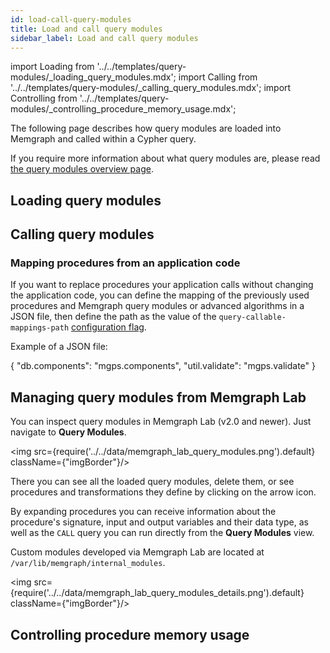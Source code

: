 ```yaml
---
id: load-call-query-modules
title: Load and call query modules
sidebar_label: Load and call query modules
---
```


import Loading from '../../templates/query-modules/_loading_query_modules.mdx';
import Calling from '../../templates/query-modules/_calling_query_modules.mdx';
import Controlling from '../../templates/query-modules/_controlling_procedure_memory_usage.mdx';


The following page describes how query modules are loaded into Memgraph and
called within a Cypher query. 

If you require more information about what query modules are, please
read [the query modules overview page](overview.md).

## Loading query modules

<Loading/>

## Calling query modules

<Calling/>

### Mapping procedures from an application code

If you want to replace procedures your application calls without changing the
application code, you can define the mapping of the previously used procedures
and Memgraph query modules or advanced algorithms in a JSON file, then define
the path as the value of the `query-callable-mappings-path` [configuration
flag](/reference-guide/configuration.md). 

Example of a JSON file:

{
    "db.components": "mgps.components",
    "util.validate": "mgps.validate"
}

## Managing query modules from Memgraph Lab

You can inspect query modules in Memgraph Lab (v2.0 and newer).
Just navigate to **Query Modules**.

<img src={require('../../data/memgraph_lab_query_modules.png').default} className={"imgBorder"}/>

There you can see all the loaded query modules, delete them, or see procedures
and transformations they define by clicking on the arrow icon.

By expanding procedures you can receive information about the procedure's
signature, input and output variables and their data type, as well as the `CALL`
query you can run directly from the **Query Modules** view.

Custom modules developed via Memgraph Lab are located at
`/var/lib/memgraph/internal_modules`.

<img src={require('../../data/memgraph_lab_query_modules_details.png').default} className={"imgBorder"}/>

## Controlling procedure memory usage

<Controlling/>


